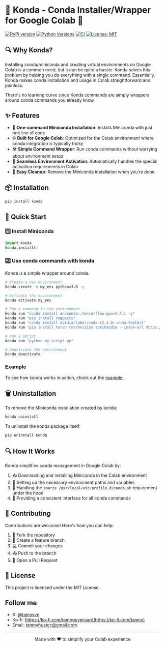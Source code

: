 # 🐍 Konda - Conda Installer/Wrapper for Google Colab 🚀

[![PyPI version](https://badge.fury.io/py/konda.svg)](https://badge.fury.io/py/konda)
[![Python Versions](https://img.shields.io/pypi/pyversions/konda.svg)](https://pypi.org/project/konda/)
[![CI](https://github.com/tamnguyenvan/konda/actions/workflows/publish.yml/badge.svg)](https://github.com/tamnguyenvan/konda/actions)
[![License: MIT](https://img.shields.io/badge/License-MIT-yellow.svg)](https://opensource.org/licenses/MIT)

## 🔍 Why Konda?

Installing conda/miniconda and creating virtual environments on Google Colab is a common need, but it can be quite a hassle. Konda solves this problem by helping you do everything with a single command. Essentially, Konda makes conda installation and usage in Colab straightforward and painless.

There's no learning curve since Konda commands are simply wrappers around conda commands you already know.

## ✨ Features

- 🔄 **One-command Miniconda Installation**: Installs Miniconda with just one line of code
- 🌐 **Built for Google Colab**: Optimized for the Colab environment where conda integration is typically tricky 
- 🛠️ **Simple Command Wrapper**: Run conda commands without worrying about environment setup
- 🚀 **Seamless Environment Activation**: Automatically handles the special activation requirements in Colab
- 🧹 **Easy Cleanup**: Remove the Miniconda installation when you're done

## 📦 Installation

```bash
pip install konda
```

## 🚀 Quick Start

### 1️⃣ Install Miniconda

```python
import konda
konda.install()
```

### 2️⃣ Use conda commands with konda
Konda is a simple wrapper around conda.
```bash
# Create a new environment
konda create -n my_env python=3.8 -y

# Activate the environment
konda activate my_env

# Run a command in the environment
konda run "conda install anaconda::tensorflow-gpu=2.4.1 -y"
konda run "pip install requests"
konda run "conda install nvidia/label/cuda-12.4.0::cuda-toolkit"
konda run "pip install torch torchvision torchaudio --index-url https://download.pytorch.org/whl/cu124"

# Run a script
konda run "python my_script.py"

# Deactivate the environment
konda deactivate
```

### Example
To see how konda works in action, check out the [example](https://github.com/tamnguyenvan/konda/blob/main/assets/example.ipynb).

## 🗑️ Uninstallation

To remove the Miniconda installation created by konda:

```bash
konda uninstall
```

To uninstall the konda package itself:

```bash
pip uninstall konda
```

## 🔍 How It Works

Konda simplifies conda management in Google Colab by:

1. 📥 Downloading and installing Miniconda in the Colab environment
2. 🔧 Setting up the necessary environment paths and variables
3. 🔄 Handling the `source /usr/local/etc/profile.d/conda.sh` requirement under the hood
4. 🚀 Providing a consistent interface for all conda commands

## 🤝 Contributing

Contributions are welcome! Here's how you can help:

1. 🍴 Fork the repository
2. 🔧 Create a feature branch
3. 💻 Commit your changes
4. 📤 Push to the branch
5. 🔄 Open a Pull Request

## 📝 License

This project is licensed under the MIT License.

## Follow me
- X: [@tamnvvn](https://x.com/tamnvvn)
- Ko-fi: [https://ko-fi.com/tamnguyenvan](https://ko-fi.com/tamnv)
- Email: [tamnvhustcc@gmail.com](mailto:tamnvhustcc@gmail.com)

---

<p align="center">Made with ❤️ to simplify your Colab experience</p>
